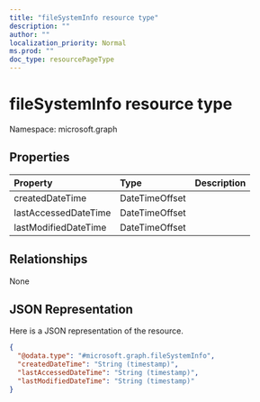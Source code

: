 ```yaml
---
title: "fileSystemInfo resource type"
description: ""
author: ""
localization_priority: Normal
ms.prod: ""
doc_type: resourcePageType
---
```


# fileSystemInfo resource type


Namespace: microsoft.graph



## Properties
|Property|Type|Description|
|:---|:---|:---|
|createdDateTime|DateTimeOffset||
|lastAccessedDateTime|DateTimeOffset||
|lastModifiedDateTime|DateTimeOffset||

## Relationships
None

## JSON Representation
Here is a JSON representation of the resource.
<!-- {
  "blockType": "resource",
  "@odata.type": "microsoft.graph.fileSystemInfo"
}
-->
``` json
{
  "@odata.type": "#microsoft.graph.fileSystemInfo",
  "createdDateTime": "String (timestamp)",
  "lastAccessedDateTime": "String (timestamp)",
  "lastModifiedDateTime": "String (timestamp)"
}
```

